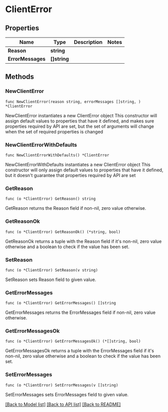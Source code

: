 # ClientError

## Properties

Name | Type | Description | Notes
------------ | ------------- | ------------- | -------------
**Reason** | **string** |  | 
**ErrorMessages** | **[]string** |  | 

## Methods

### NewClientError

`func NewClientError(reason string, errorMessages []string, ) *ClientError`

NewClientError instantiates a new ClientError object
This constructor will assign default values to properties that have it defined,
and makes sure properties required by API are set, but the set of arguments
will change when the set of required properties is changed

### NewClientErrorWithDefaults

`func NewClientErrorWithDefaults() *ClientError`

NewClientErrorWithDefaults instantiates a new ClientError object
This constructor will only assign default values to properties that have it defined,
but it doesn't guarantee that properties required by API are set

### GetReason

`func (o *ClientError) GetReason() string`

GetReason returns the Reason field if non-nil, zero value otherwise.

### GetReasonOk

`func (o *ClientError) GetReasonOk() (*string, bool)`

GetReasonOk returns a tuple with the Reason field if it's non-nil, zero value otherwise
and a boolean to check if the value has been set.

### SetReason

`func (o *ClientError) SetReason(v string)`

SetReason sets Reason field to given value.


### GetErrorMessages

`func (o *ClientError) GetErrorMessages() []string`

GetErrorMessages returns the ErrorMessages field if non-nil, zero value otherwise.

### GetErrorMessagesOk

`func (o *ClientError) GetErrorMessagesOk() (*[]string, bool)`

GetErrorMessagesOk returns a tuple with the ErrorMessages field if it's non-nil, zero value otherwise
and a boolean to check if the value has been set.

### SetErrorMessages

`func (o *ClientError) SetErrorMessages(v []string)`

SetErrorMessages sets ErrorMessages field to given value.



[[Back to Model list]](../README.md#documentation-for-models) [[Back to API list]](../README.md#documentation-for-api-endpoints) [[Back to README]](../README.md)


